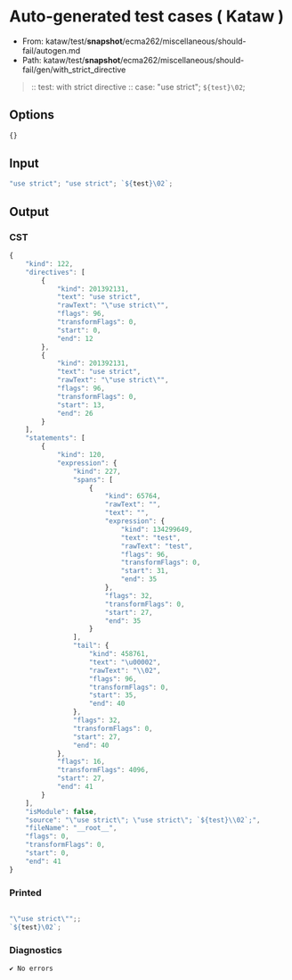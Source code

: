 # Auto-generated test cases ( Kataw )
- From: kataw/test/__snapshot__/ecma262/miscellaneous/should-fail/autogen.md
- Path: kataw/test/__snapshot__/ecma262/miscellaneous/should-fail/gen/with_strict_directive
> :: test: with strict directive
> :: case: "use strict"; `${test}\02`;
## Options

`````js
{}
`````
## Input

`````js
"use strict"; "use strict"; `${test}\02`;
`````
## Output

### CST

```javascript
{
    "kind": 122,
    "directives": [
        {
            "kind": 201392131,
            "text": "use strict",
            "rawText": "\"use strict\"",
            "flags": 96,
            "transformFlags": 0,
            "start": 0,
            "end": 12
        },
        {
            "kind": 201392131,
            "text": "use strict",
            "rawText": "\"use strict\"",
            "flags": 96,
            "transformFlags": 0,
            "start": 13,
            "end": 26
        }
    ],
    "statements": [
        {
            "kind": 120,
            "expression": {
                "kind": 227,
                "spans": [
                    {
                        "kind": 65764,
                        "rawText": "",
                        "text": "",
                        "expression": {
                            "kind": 134299649,
                            "text": "test",
                            "rawText": "test",
                            "flags": 96,
                            "transformFlags": 0,
                            "start": 31,
                            "end": 35
                        },
                        "flags": 32,
                        "transformFlags": 0,
                        "start": 27,
                        "end": 35
                    }
                ],
                "tail": {
                    "kind": 458761,
                    "text": "\u00002",
                    "rawText": "\\02",
                    "flags": 96,
                    "transformFlags": 0,
                    "start": 35,
                    "end": 40
                },
                "flags": 32,
                "transformFlags": 0,
                "start": 27,
                "end": 40
            },
            "flags": 16,
            "transformFlags": 4096,
            "start": 27,
            "end": 41
        }
    ],
    "isModule": false,
    "source": "\"use strict\"; \"use strict\"; `${test}\\02`;",
    "fileName": "__root__",
    "flags": 0,
    "transformFlags": 0,
    "start": 0,
    "end": 41
}
```

### Printed

```javascript

"\"use strict\"";;
`${test}\02`;
```

### Diagnostics

```javascript
✔ No errors
```

